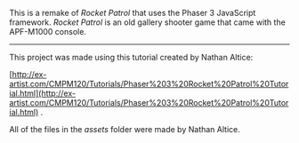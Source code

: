 
This is a remake of *Rocket Patrol* that uses the Phaser 3 JavaScript framework.
*Rocket Patrol* is an old gallery shooter game that came with the APF-M1000 console.

---

This project was made using this tutorial created by Nathan Altice:

[http://ex-artist.com/CMPM120/Tutorials/Phaser%203%20Rocket%20Patrol%20Tutorial.html](http://ex-artist.com/CMPM120/Tutorials/Phaser%203%20Rocket%20Patrol%20Tutorial.html) .

All of the files in the *assets* folder were made by Nathan Altice.